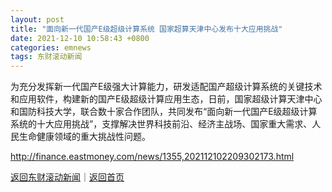 ```yaml
---
layout: post
title: "面向新一代国产E级超级计算系统 国家超算天津中心发布十大应用挑战"
date: 2021-12-10 10:58:43 +0800
categories: emnews
tags: 东财滚动新闻
---
```


为充分发挥新一代国产E级强大计算能力，研发适配国产超级计算系统的关键技术和应用软件，构建新的国产E级超级计算应用生态，日前，国家超级计算天津中心和国防科技大学，联合数十家合作团队，共同发布“面向新一代国产E级超级计算系统的十大应用挑战”，支撑解决世界科技前沿、经济主战场、国家重大需求、人民生命健康领域的重大挑战性问题。

<http://finance.eastmoney.com/news/1355,202112102209302173.html>

[返回东财滚动新闻](//finews.withounder.com/emnews/)｜[返回首页](//finews.withounder.com/)